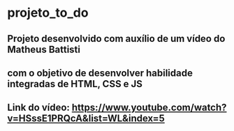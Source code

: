 # projeto_to_do
## Projeto desenvolvido com auxílio de um vídeo do Matheus Battisti
## com o objetivo de desenvolver habilidade integradas de HTML, CSS e JS
## Link do vídeo: https://www.youtube.com/watch?v=HSssE1PRQcA&list=WL&index=5
